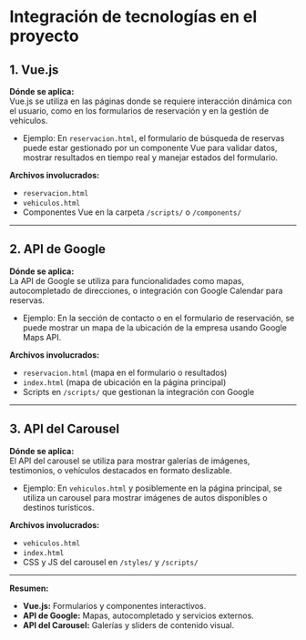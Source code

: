 # Integración de tecnologías en el proyecto

## 1. Vue.js

**Dónde se aplica:**  
Vue.js se utiliza en las páginas donde se requiere interacción dinámica con el usuario, como en los formularios de reservación y en la gestión de vehículos.  
- Ejemplo: En `reservacion.html`, el formulario de búsqueda de reservas puede estar gestionado por un componente Vue para validar datos, mostrar resultados en tiempo real y manejar estados del formulario.

**Archivos involucrados:**  
- `reservacion.html`
- `vehiculos.html`
- Componentes Vue en la carpeta `/scripts/` o `/components/`

---

## 2. API de Google

**Dónde se aplica:**  
La API de Google se utiliza para funcionalidades como mapas, autocompletado de direcciones, o integración con Google Calendar para reservas.
- Ejemplo: En la sección de contacto o en el formulario de reservación, se puede mostrar un mapa de la ubicación de la empresa usando Google Maps API.

**Archivos involucrados:**  
- `reservacion.html` (mapa en el formulario o resultados)
- `index.html` (mapa de ubicación en la página principal)
- Scripts en `/scripts/` que gestionan la integración con Google

---

## 3. API del Carousel

**Dónde se aplica:**  
El API del carousel se utiliza para mostrar galerías de imágenes, testimonios, o vehículos destacados en formato deslizable.
- Ejemplo: En `vehiculos.html` y posiblemente en la página principal, se utiliza un carousel para mostrar imágenes de autos disponibles o destinos turísticos.

**Archivos involucrados:**  
- `vehiculos.html`
- `index.html`
- CSS y JS del carousel en `/styles/` y `/scripts/`

---

**Resumen:**  
- **Vue.js:** Formularios y componentes interactivos.
- **API de Google:** Mapas, autocompletado y servicios externos.
- **API del Carousel:** Galerías y sliders de contenido visual.